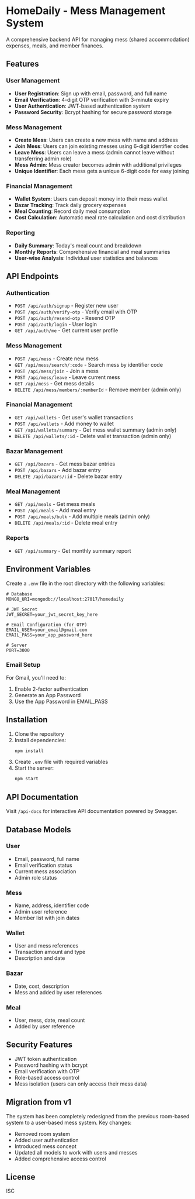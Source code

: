 # HomeDaily - Mess Management System

A comprehensive backend API for managing mess (shared accommodation) expenses, meals, and member finances.

## Features

### User Management
- **User Registration**: Sign up with email, password, and full name
- **Email Verification**: 4-digit OTP verification with 3-minute expiry
- **User Authentication**: JWT-based authentication system
- **Password Security**: Bcrypt hashing for secure password storage

### Mess Management
- **Create Mess**: Users can create a new mess with name and address
- **Join Mess**: Users can join existing messes using 6-digit identifier codes
- **Leave Mess**: Users can leave a mess (admin cannot leave without transferring admin role)
- **Mess Admin**: Mess creator becomes admin with additional privileges
- **Unique Identifier**: Each mess gets a unique 6-digit code for easy joining

### Financial Management
- **Wallet System**: Users can deposit money into their mess wallet
- **Bazar Tracking**: Track daily grocery expenses
- **Meal Counting**: Record daily meal consumption
- **Cost Calculation**: Automatic meal rate calculation and cost distribution

### Reporting
- **Daily Summary**: Today's meal count and breakdown
- **Monthly Reports**: Comprehensive financial and meal summaries
- **User-wise Analysis**: Individual user statistics and balances

## API Endpoints

### Authentication
- `POST /api/auth/signup` - Register new user
- `POST /api/auth/verify-otp` - Verify email with OTP
- `POST /api/auth/resend-otp` - Resend OTP
- `POST /api/auth/login` - User login
- `GET /api/auth/me` - Get current user profile

### Mess Management
- `POST /api/mess` - Create new mess
- `GET /api/mess/search/:code` - Search mess by identifier code
- `POST /api/mess/join` - Join a mess
- `POST /api/mess/leave` - Leave current mess
- `GET /api/mess` - Get mess details
- `DELETE /api/mess/members/:memberId` - Remove member (admin only)

### Financial Management
- `GET /api/wallets` - Get user's wallet transactions
- `POST /api/wallets` - Add money to wallet
- `GET /api/wallets/summary` - Get mess wallet summary (admin only)
- `DELETE /api/wallets/:id` - Delete wallet transaction (admin only)

### Bazar Management
- `GET /api/bazars` - Get mess bazar entries
- `POST /api/bazars` - Add bazar entry
- `DELETE /api/bazars/:id` - Delete bazar entry

### Meal Management
- `GET /api/meals` - Get mess meals
- `POST /api/meals` - Add meal entry
- `POST /api/meals/bulk` - Add multiple meals (admin only)
- `DELETE /api/meals/:id` - Delete meal entry

### Reports
- `GET /api/summary` - Get monthly summary report

## Environment Variables

Create a `.env` file in the root directory with the following variables:

```env
# Database
MONGO_URI=mongodb://localhost:27017/homedaily

# JWT Secret
JWT_SECRET=your_jwt_secret_key_here

# Email Configuration (for OTP)
EMAIL_USER=your_email@gmail.com
EMAIL_PASS=your_app_password_here

# Server
PORT=3000
```

### Email Setup
For Gmail, you'll need to:
1. Enable 2-factor authentication
2. Generate an App Password
3. Use the App Password in EMAIL_PASS

## Installation

1. Clone the repository
2. Install dependencies:
   ```bash
   npm install
   ```
3. Create `.env` file with required variables
4. Start the server:
   ```bash
   npm start
   ```

## API Documentation

Visit `/api-docs` for interactive API documentation powered by Swagger.

## Database Models

### User
- Email, password, full name
- Email verification status
- Current mess association
- Admin role status

### Mess
- Name, address, identifier code
- Admin user reference
- Member list with join dates

### Wallet
- User and mess references
- Transaction amount and type
- Description and date

### Bazar
- Date, cost, description
- Mess and added by user references

### Meal
- User, mess, date, meal count
- Added by user reference

## Security Features

- JWT token authentication
- Password hashing with bcrypt
- Email verification with OTP
- Role-based access control
- Mess isolation (users can only access their mess data)

## Migration from v1

The system has been completely redesigned from the previous room-based system to a user-based mess system. Key changes:

- Removed room system
- Added user authentication
- Introduced mess concept
- Updated all models to work with users and messes
- Added comprehensive access control

## License

ISC
